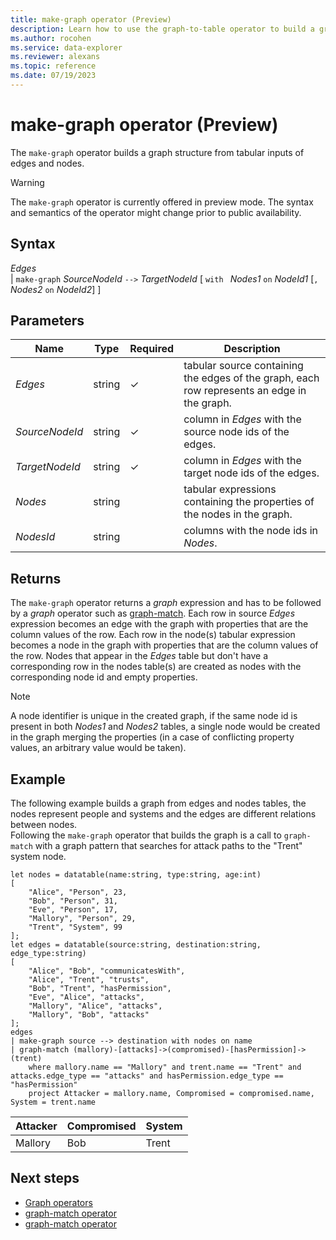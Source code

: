 ```yaml
---
title: make-graph operator (Preview)
description: Learn how to use the graph-to-table operator to build a graph structure from tabular inputs of edges and nodes.
ms.author: rocohen
ms.service: data-explorer
ms.reviewer: alexans
ms.topic: reference
ms.date: 07/19/2023
---
```

# make-graph operator (Preview)

The `make-graph` operator builds a graph structure from tabular inputs of edges and nodes.

> [!WARNING]
> The `make-graph` operator is currently offered in preview mode. 
> The syntax and semantics of the operator might change prior to public availability.

## Syntax

*Edges*  
| `make-graph` *SourceNodeId* `-->` *TargetNodeId* [ `with ` *Nodes1* `on` *NodeId1* [`,` *Nodes2* `on` *NodeId2*] ]

## Parameters

| Name | Type | Required | Description |
| -- | -- | -- | -- |
| *Edges* | string | &check; | tabular source containing the edges of the graph, each row represents an edge in the graph. |
| *SourceNodeId* | string | &check; | column in *Edges* with the source node ids of the edges. |
| *TargetNodeId* | string | &check; | column in *Edges* with the target node ids of the edges. |
| *Nodes* | string || tabular expressions containing the properties of the nodes in the graph. |
| *NodesId* | string || columns with the node ids in *Nodes*. |
 
## Returns

The `make-graph` operator returns a *graph* expression and has to be followed by a *graph* operator such as [graph-match](graph-match-operator.md). Each row in source *Edges* expression becomes an edge with the graph with properties that are the column values of the row. Each row in the node(s) tabular expression becomes a node in the graph with properties that are the column values of the row. Nodes that appear in the *Edges* table but don't have a corresponding row in the nodes table(s) are created as nodes with the corresponding node id and empty properties. 

> [!NOTE]
> A node identifier is unique in the created graph, if the same node id is present in both *Nodes1* and *Nodes2* tables, a single node would be created in the graph merging the properties (in a case of conflicting property values, an arbitrary value would be taken).

## Example

The following example builds a graph from edges and nodes tables, the nodes represent people and systems and the edges are different relations between nodes.   
Following the `make-graph` operator that builds the graph is a call to `graph-match` with a graph pattern that searches for attack paths to the "Trent" system node. 

```kusto
let nodes = datatable(name:string, type:string, age:int) 
[ 
	"Alice", "Person", 23,  
	"Bob", "Person", 31,  
	"Eve", "Person", 17,  
	"Mallory", "Person", 29,  
	"Trent", "System", 99 
]; 
let edges = datatable(source:string, destination:string, edge_type:string) 
[ 
	"Alice", "Bob", "communicatesWith",  
	"Alice", "Trent", "trusts",  
	"Bob", "Trent", "hasPermission",  
	"Eve", "Alice", "attacks",  
	"Mallory", "Alice", "attacks",  
	"Mallory", "Bob", "attacks"  
]; 
edges 
| make-graph source --> destination with nodes on name 
| graph-match (mallory)-[attacks]->(compromised)-[hasPermission]->(trent) 
	where mallory.name == "Mallory" and trent.name == "Trent" and attacks.edge_type == "attacks" and hasPermission.edge_type == "hasPermission" 
	project Attacker = mallory.name, Compromised = compromised.name, System = trent.name
```

|Attacker|Compromised|System|
|---|---|---|
|Mallory|Bob|Trent|

## Next steps

* [Graph operators](graph-operators.md)
* [graph-match operator](graph-match-operator.md)
* [graph-match operator](graph-to-table-operator.md)
